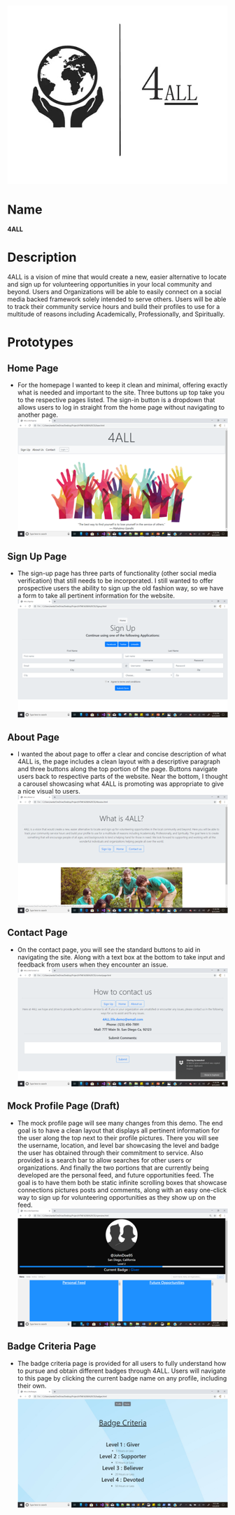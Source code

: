 ![Alt text](https://github.com/wesleykarle/4ALL/blob/master/Logo%20(4ALL).jpg "Logo")
# Name
<b>4ALL</b>

# Description
4ALL is a vision of mine that would create a new, easier alternative to locate and sign up for volunteering opportunities in your local community and beyond. Users and Organizations will be able to easily connect on a social media backed framework solely intended to serve others. Users will be able to track their community service hours and build their profiles to use for a multitude of reasons including Academically, Professionally, and Spiritually. 

# Prototypes
## Home Page
- For the homepage I wanted to keep it clean and minimal, offering exactly what is needed and important to the site. Three buttons up top take you to the respective pages listed. The sign-in button is a dropdown that allows users to log in straight from the home page without navigating to another page.
![Alt text](https://github.com/wesleykarle/4ALL/blob/master/Screenshot%202019-08-31%2023.38.14.png)  
## Sign Up Page
- The sign-up page has three parts of functionality (other social media verification) that still needs to be incorporated. I still wanted to offer prospective users the ability to sign up the old fashion way, so we have a form to take all pertinent information for the website. 
![Alt text](https://github.com/wesleykarle/4ALL/blob/master/Screenshot%202019-08-31%2023.38.39.png)
## About Page
- I wanted the about page to offer a clear and concise description of what 4ALL is, the page includes a clean layout with a descriptive paragraph and three buttons along the top portion of the page. Buttons navigate users back to respective parts of the website. Near the bottom, I thought a carousel showcasing what 4ALL is promoting was appropriate to give a nice visual to users. 
![Alt text](https://github.com/wesleykarle/4ALL/blob/master/Screenshot%202019-08-31%2023.38.49.png)
## Contact Page
- On the contact page, you will see the standard buttons to aid in navigating the site. Along with a text box at the bottom to take input and feedback from users when they encounter an issue. 
![Alt text](https://github.com/wesleykarle/4ALL/blob/master/Screenshot%202019-08-31%2023.38.54.png)
## Mock Profile Page (Draft)
- The mock profile page will see many changes from this demo. The end goal is to have a clean layout that displays all pertinent information for the user along the top next to their profile pictures. There you will see the username, location, and level bar showcasing the level and badge the user has obtained through their commitment to service. Also provided is a search bar to allow searches for other users or organizations. And finally the two portions that are currently being developed are the personal feed, and future opportunities feed. The goal is to have them both be static infinite scrolling boxes that showcase connections pictures posts and comments, along with an easy one-click way to sign up for volunteering opportunities as they show up on the feed. 
![Alt text](https://github.com/wesleykarle/4ALL/blob/master/Screenshot%202019-09-11%2008.13.53.png)
## Badge Criteria Page
- The badge criteria page is provided for all users to fully understand how to pursue and obtain different badges through 4ALL. Users will navigate to this page by clicking the current badge name on any profile, including their own.  
![Alt text](https://github.com/wesleykarle/4ALL/blob/master/Screenshot%202019-09-05%2009.35.37.png)
